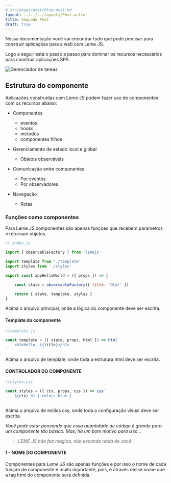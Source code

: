 ```yaml
---
# src/pages/post/blog-post.md
layout: ../../../layouts/Post.astro
title: Segundo Post
draft: true
---
```


Nessa documentação você vai encontrar tudo que pode precisar para construir aplicações para a web com Leme JS.

Logo a seguir está o passo a passo para dominar os recursos necessários para construir aplicações SPA.

![Gerenciador de tareas](http://falando-de-codigo.ghost.io/content/images/2022/06/simple-todo-2.png)

    
## Estrutura do componente

Aplicações construídas com Leme JS podem fazer uso de componentes com os recursos abaixo:

- Componentes
    - eventos
    - hooks
    - métodos
    - componentes filhos

- Gerenciamento de estado local e global
    - Objetos observáveis

- Comunicação entre componentes
    - Por eventos
    - Por observadores

- Navegação
    - Rotas


### Funções como componentes

Para Leme JS componentes são apenas funções que recebem parametros e retornam objetos.

```javascript
// index.js

import { observableFactory } from 'lemejs'

import template from './template'
import styles from './styles'

export const appHelloWorld = ({ props }) => {

    const state = observableFactory({ title: 'Olá!' })

    return { state, template, styles }
}

```

Acima o arquivo principal, onde a lógica do componente deve ser escrita.

#### Template do componente

```javascript
//template.js

const template = ({ state, props, html }) => html`
    <h1>Hello, ${title}</h1>
`

```

Acima o arquivo de template, onde toda a estrutura html deve ser escrita.

#### CONTROLADOR DO COMPONENTE

```javascript
//styles.css

const styles = ({ ctx, props, css }) => css`
    ${ctx} h1 { color: blue }
`

```

Acima o arquivo de estilos css, onde toda a configuração visual deve ser escrita.

*Você pode estar pensando que essa quantidade de código é grande para um componente tão básico.  Mas, há um bom motivo para isso...* 

> *LEME JS não faz mágica, não esconde nada de você*.

#### 1 - NOME DO COMPONENTE

Componentes para *Leme JS* são apenas funções e por isso o nome de cada função de componente é muito importante, pois, é através desse nome que a tag html do componente será definida.